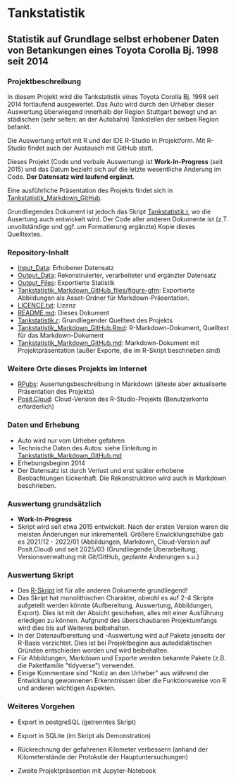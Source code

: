 # Tankstatistik

## Statistik auf Grundlage selbst erhobener Daten von Betankungen eines Toyota Corolla Bj. 1998 seit 2014

### Projektbeschreibung

In diesem Projekt wird die Tankstatistik eines Toyota Corolla Bj. 1998 seit 2014 fortlaufend ausgewertet. Das Auto wird durch den Urheber dieser Auswertung überwiegend innerhalb der Region Stuttgart bewegt und an städischen (sehr selten: an der Autobahn) Tankstellen der selben Region betankt.

Die Auswertung erfolt mit R und der IDE R-Studio in Projektform. Mit R-Studio findet auch der Austausch mit GitHub statt.

Dieses Projekt (Code und verbale Auswertung) ist <b>Work-In-Progress</b> (seit 2015) und das Datum bezieht sich auf die letzte wesentliche Änderung im Code. <b>Der Datensatz wird laufend ergänzt</b>.

Eine ausführliche Präsentation des Projekts findet sich in [Tankstatistik_Markdown_GitHub](https://github.com/bartdutkiewicz/Tankstatistik/blob/main/Tankstatistik_Markdown_GitHub.md).

Grundliegendes Dokument ist jedoch das Skript [Tankstatistik.r](https://github.com/bartdutkiewicz/Tankstatistik/blob/main/Tankstatistik.r), wo die Ausertung auch entwickelt wird. Der Code aller anderen Dokumente ist (z.T. unvollständige und ggf. um Formatierung ergänzte) Kopie dieses Quelltextes.


### Repository-Inhalt

- [Input_Data](https://github.com/bartdutkiewicz/Tankstatistik/tree/main/Input_Data): Erhobener Datensatz
- [Output_Data](https://github.com/bartdutkiewicz/Tankstatistik/tree/main/Output_Data): Rekonstruierter, verarbeiteter und ergänzter Datensatz
- [Output_Files](https://github.com/bartdutkiewicz/Tankstatistik/tree/main/Output_Files): Exportierte Statistik
- [Tankstatistik_Markdown_GitHub_files/figure-gfm](https://github.com/bartdutkiewicz/Tankstatistik/tree/main/Tankstatistik_Markdown_GitHub_files/figure-gfm): Exportierte Abbildungen als Asset-Ordner für Markdown-Präsentation.
- [LICENCE.txt](https://github.com/bartdutkiewicz/Tankstatistik/blob/main/LICENCE): Lizenz
- [README.md](https://github.com/bartdutkiewicz/Tankstatistik/blob/main/README.md): Dieses Dokument
- [Tankstatistik.r](https://github.com/bartdutkiewicz/Tankstatistik/blob/main/Tankstatistik.r): Grundliegender Quelltext des Projekts
- [Tankstatistik_Markdown_GitHub.Rmd](https://github.com/bartdutkiewicz/Tankstatistik/blob/main/Tankstatistik_Markdown_GitHub.Rmd): R-Markdown-Dokument, Quelltext für das Markdown-Dokument
- [Tankstatistik_Markdown_GitHub.md](https://github.com/bartdutkiewicz/Tankstatistik/blob/main/Tankstatistik_Markdown_GitHub.md): Markdown-Dokument mit Projektpräsentation (außer Exporte, die im R-Skript beschrieben sind)


### Weitere Orte dieses Projekts im Internet
- [RPubs](https://rpubs.com/Dutkiewicz/Tankstatistik): Ausertungsbeschreibung in Markdown (älteste aber aktualiserte Präsentation des Projekts)
- [Posit.Cloud](https://posit.cloud/content/3318758): Cloud-Version des R-Studio-Projekts (Benutzerkonto erforderlich)


### Daten und Erhebung
- Auto wird nur vom Urheber gefahren
- Technische Daten des Autos: siehe Einleitung in [Tankstatistik_Markdown_GitHub.md](https://github.com/bartdutkiewicz/Tankstatistik/blob/main/Tankstatistik_Markdown_GitHub.md)
- Erhebungsbeginn 2014
- Der Datensatz ist durch Verlust und erst später erhobene Beobachtungen lückenhaft. Die Rekonstruktiron wird auch in Markdown beschrieben.


### Auswertung grundsätzlich
- <b>Work-In-Progress</b>
- Skript wird seit etwa 2015 entwickelt. Nach der ersten Version waren die meisten Änderungen nur inkrementell. Größere Enwicklungschübe gab es 2021/12 - 2022/01 (Abbildungen, Markdown, Cloud-Version auf Posit.Cloud) und seit 2025/03 (Grundliegende Überarbeitung, Versionsverwaltung mit Git/GitHub, geplante Änderungen s.u.)


### Auswertung Skript
- Das [R-Skript](https://github.com/bartdutkiewicz/Tankstatistik/blob/main/Tankstatistik.r) ist für alle anderen Dokumente grundliegend!
- Das Skript hat monolithischen Charakter, obwohl es auf 2-4 Skripte aufgeteilt werden könnte (Aufbereitung, Auswertung, Abbildungen, Export). Dies ist mit der Absicht geschehen, alles mit einer Ausführung erledigen zu können. Aufgrund des überschaubaren Projektumfangs wird dies bis auf Weiteres beibehalten.
- In der Datenaufbereitung und -Auswertung wird auf Pakete jenseits der R-Basis verzichtet. Dies ist bei Projektbeginn aus autodidaktischen Gründen entschieden worden und wird beibehalten.
- Für Abbildungen, Markdown und Exporte werden bekannte Pakete (z.B. die Paketfamilie "tidyverse") verwendet.
- Einige Kommentare sind "Notiz an den Urheber" aus während der Entwicklung gewonnenen Erkenntnissen über die Funktionsweise von R und anderen wichtigen Aspekten.


### Weiteres Vorgehen
- Export in postgreSQL (getrenntes Skript)
- Export in SQLite (im Skript als Demonstration)
- Rückrechnung der gefahrenen Kilometer verbessern (anhand der Kilometerstände der Protokolle der Hauptuntersuchungen)

- Zweite Projektpräsention mit Jupyter-Notebook
